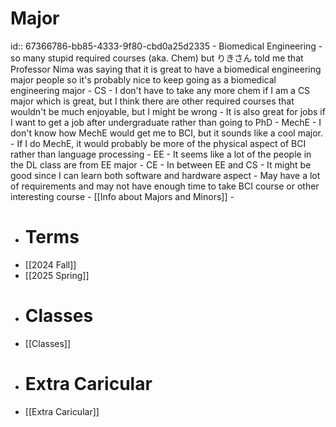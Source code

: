 # Major
id:: 67366786-bb85-4333-9f80-cbd0a25d2335
	- Biomedical Engineering
		- so many stupid required courses (aka. Chem) but りきさん told me that Professor Nima was saying that it is great to have a biomedical engineering major people so it's probably nice to keep going as a biomedical engineering major
	- CS
		- I don't have to take any more chem if I am a CS major which is great, but I think there are other required courses that wouldn't be much enjoyable, but I might be wrong
		- It is also great for jobs if I want to get a job after undergraduate rather than going to PhD
	- MechE
		- I don't know how MechE would get me to BCI, but it sounds like a cool major.
		- If I do MechE, it would probably be more of the physical aspect of BCI rather than language processing
	- EE
		- It seems like a lot of the people in the DL class are from EE major
	- CE
		- In between EE and CS
		- It might be good since I can learn both software and hardware aspect
		- May have a lot of requirements and may not have enough time to take BCI course or other interesting course
	- [[Info about Majors and Minors]]
	-
- # Terms
- [[2024 Fall]]
- [[2025 Spring]]
- # Classes
- [[Classes]]
- # Extra Caricular
- [[Extra Caricular]]